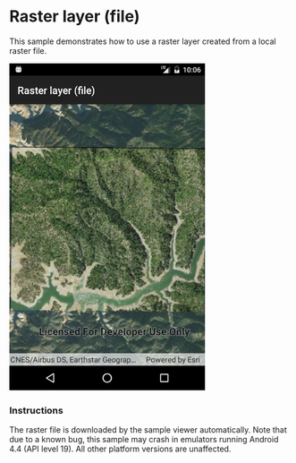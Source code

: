 # Raster layer (file)

This sample demonstrates how to use a raster layer created from a local raster file.

<img src="RasterLayerFile.jpg" width="350"/>

### Instructions

The raster file is downloaded by the sample viewer automatically. Note that due to a known bug, this sample may crash in emulators running Android 4.4 (API level 19). All other platform versions are unaffected.